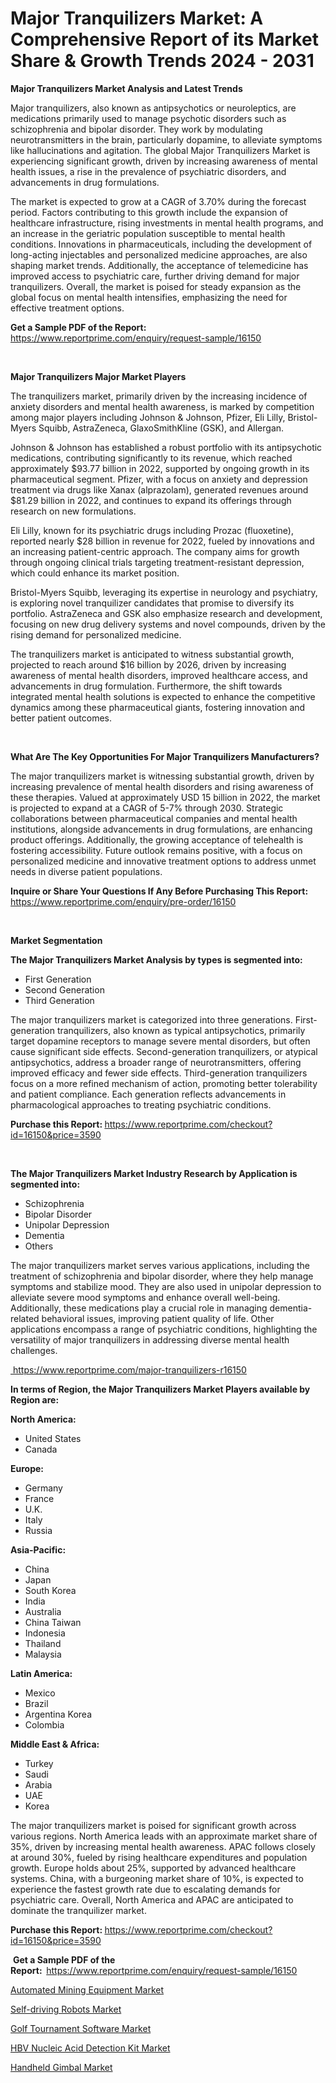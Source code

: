 <p><h1>Major Tranquilizers Market: A Comprehensive Report of its Market Share & Growth Trends 2024 - 2031</h1></p><p><strong>Major Tranquilizers Market Analysis and Latest Trends</strong></p>
<p><p>Major tranquilizers, also known as antipsychotics or neuroleptics, are medications primarily used to manage psychotic disorders such as schizophrenia and bipolar disorder. They work by modulating neurotransmitters in the brain, particularly dopamine, to alleviate symptoms like hallucinations and agitation. The global Major Tranquilizers Market is experiencing significant growth, driven by increasing awareness of mental health issues, a rise in the prevalence of psychiatric disorders, and advancements in drug formulations.</p><p>The market is expected to grow at a CAGR of 3.70% during the forecast period. Factors contributing to this growth include the expansion of healthcare infrastructure, rising investments in mental health programs, and an increase in the geriatric population susceptible to mental health conditions. Innovations in pharmaceuticals, including the development of long-acting injectables and personalized medicine approaches, are also shaping market trends. Additionally, the acceptance of telemedicine has improved access to psychiatric care, further driving demand for major tranquilizers. Overall, the market is poised for steady expansion as the global focus on mental health intensifies, emphasizing the need for effective treatment options.</p></p>
<p><strong>Get a Sample PDF of the Report:&nbsp;</strong> <a href="https://www.reportprime.com/enquiry/request-sample/16150?utm_campaign=1845&utm_medium=2&utm_source=Github&utm_content=ia&utm_term=02122024&utm_id=major-tranquilizers">https://www.reportprime.com/enquiry/request-sample/16150</a></p>
<p>&nbsp;</p>
<p><strong>Major Tranquilizers Major Market Players</strong></p>
<p><p>The tranquilizers market, primarily driven by the increasing incidence of anxiety disorders and mental health awareness, is marked by competition among major players including Johnson & Johnson, Pfizer, Eli Lilly, Bristol-Myers Squibb, AstraZeneca, GlaxoSmithKline (GSK), and Allergan. </p><p>Johnson & Johnson has established a robust portfolio with its antipsychotic medications, contributing significantly to its revenue, which reached approximately $93.77 billion in 2022, supported by ongoing growth in its pharmaceutical segment. Pfizer, with a focus on anxiety and depression treatment via drugs like Xanax (alprazolam), generated revenues around $81.29 billion in 2022, and continues to expand its offerings through research on new formulations.</p><p>Eli Lilly, known for its psychiatric drugs including Prozac (fluoxetine), reported nearly $28 billion in revenue for 2022, fueled by innovations and an increasing patient-centric approach. The company aims for growth through ongoing clinical trials targeting treatment-resistant depression, which could enhance its market position.</p><p>Bristol-Myers Squibb, leveraging its expertise in neurology and psychiatry, is exploring novel tranquilizer candidates that promise to diversify its portfolio. AstraZeneca and GSK also emphasize research and development, focusing on new drug delivery systems and novel compounds, driven by the rising demand for personalized medicine.</p><p>The tranquilizers market is anticipated to witness substantial growth, projected to reach around $16 billion by 2026, driven by increasing awareness of mental health disorders, improved healthcare access, and advancements in drug formulation. Furthermore, the shift towards integrated mental health solutions is expected to enhance the competitive dynamics among these pharmaceutical giants, fostering innovation and better patient outcomes.</p></p>
<p>&nbsp;</p>
<p><strong>What Are The Key Opportunities For Major Tranquilizers Manufacturers?</strong></p>
<p><p>The major tranquilizers market is witnessing substantial growth, driven by increasing prevalence of mental health disorders and rising awareness of these therapies. Valued at approximately USD 15 billion in 2022, the market is projected to expand at a CAGR of 5-7% through 2030. Strategic collaborations between pharmaceutical companies and mental health institutions, alongside advancements in drug formulations, are enhancing product offerings. Additionally, the growing acceptance of telehealth is fostering accessibility. Future outlook remains positive, with a focus on personalized medicine and innovative treatment options to address unmet needs in diverse patient populations.</p></p>
<p><strong>Inquire or Share Your Questions If Any Before Purchasing This Report:</strong> <a href="https://www.reportprime.com/enquiry/pre-order/16150?utm_campaign=1845&utm_medium=2&utm_source=Github&utm_content=ia&utm_term=02122024&utm_id=major-tranquilizers">https://www.reportprime.com/enquiry/pre-order/16150</a></p>
<p>&nbsp;</p>
<p><strong>Market Segmentation</strong></p>
<p><strong>The Major Tranquilizers Market Analysis by types is segmented into:</strong></p>
<p><ul><li>First Generation</li><li>Second Generation</li><li>Third Generation</li></ul></p>
<p><p>The major tranquilizers market is categorized into three generations. First-generation tranquilizers, also known as typical antipsychotics, primarily target dopamine receptors to manage severe mental disorders, but often cause significant side effects. Second-generation tranquilizers, or atypical antipsychotics, address a broader range of neurotransmitters, offering improved efficacy and fewer side effects. Third-generation tranquilizers focus on a more refined mechanism of action, promoting better tolerability and patient compliance. Each generation reflects advancements in pharmacological approaches to treating psychiatric conditions.</p></p>
<p><strong>Purchase this Report:&nbsp;</strong><a href="https://www.reportprime.com/checkout?id=16150&price=3590&utm_campaign=1845&utm_medium=2&utm_source=Github&utm_content=ia&utm_term=02122024&utm_id=major-tranquilizers">https://www.reportprime.com/checkout?id=16150&price=3590</a></p>
<p>&nbsp;</p>
<p><strong>The Major Tranquilizers Market Industry Research by Application is segmented into:</strong></p>
<p><ul><li>Schizophrenia</li><li>Bipolar Disorder</li><li>Unipolar Depression</li><li>Dementia</li><li>Others</li></ul></p>
<p><p>The major tranquilizers market serves various applications, including the treatment of schizophrenia and bipolar disorder, where they help manage symptoms and stabilize mood. They are also used in unipolar depression to alleviate severe mood symptoms and enhance overall well-being. Additionally, these medications play a crucial role in managing dementia-related behavioral issues, improving patient quality of life. Other applications encompass a range of psychiatric conditions, highlighting the versatility of major tranquilizers in addressing diverse mental health challenges.</p></p>
<p><a href="https://www.reportprime.com/major-tranquilizers-r16150?utm_campaign=1845&utm_medium=2&utm_source=Github&utm_content=ia&utm_term=02122024&utm_id=major-tranquilizers">&nbsp;https://www.reportprime.com/major-tranquilizers-r16150</a></p>
<p><strong>In terms of Region, the Major Tranquilizers Market Players available by Region are:</strong></p>
<p>
    <p> <strong> North America: </strong>
        <ul>
            <li>United States</li>
            <li>Canada</li>
        </ul>
        </p> 
    <p> <strong> Europe: </strong>
        <ul>
            <li>Germany</li>
            <li>France</li>
            <li>U.K.</li>
            <li>Italy</li>
            <li>Russia</li>
        </ul>
        </p> 
    <p> <strong> Asia-Pacific: </strong>
        <ul>
            <li>China</li>
            <li>Japan</li>
            <li>South Korea</li>
            <li>India</li>
            <li>Australia</li>
            <li>China Taiwan</li>
            <li>Indonesia</li>
            <li>Thailand</li>
            <li>Malaysia</li>
        </ul>
        </p> 
    <p> <strong> Latin America: </strong>
        <ul>
            <li>Mexico</li>
            <li>Brazil</li>
            <li>Argentina Korea</li>
            <li>Colombia</li>
        </ul>
        </p> 
    <p> <strong> Middle East & Africa: </strong>
        <ul>
            <li>Turkey</li>
            <li>Saudi</li>
            <li>Arabia</li>
            <li>UAE</li>
            <li>Korea</li>
        </ul>
    </p>
    </p>
<p><p>The major tranquilizers market is poised for significant growth across various regions. North America leads with an approximate market share of 35%, driven by increasing mental health awareness. APAC follows closely at around 30%, fueled by rising healthcare expenditures and population growth. Europe holds about 25%, supported by advanced healthcare systems. China, with a burgeoning market share of 10%, is expected to experience the fastest growth rate due to escalating demands for psychiatric care. Overall, North America and APAC are anticipated to dominate the tranquilizer market.</p></p>
<p><strong>Purchase this Report: </strong><a href="https://www.reportprime.com/checkout?id=16150&price=3590&utm_campaign=1845&utm_medium=2&utm_source=Github&utm_content=ia&utm_term=02122024&utm_id=major-tranquilizers">https://www.reportprime.com/checkout?id=16150&price=3590</a></p>
<p>&nbsp;<strong>Get a Sample PDF of the Report:&nbsp;&nbsp;</strong><a href="https://www.reportprime.com/enquiry/request-sample/16150?utm_campaign=1845&utm_medium=2&utm_source=Github&utm_content=ia&utm_term=02122024&utm_id=major-tranquilizers">https://www.reportprime.com/enquiry/request-sample/16150</a></p>
<p><strong></strong></p>
<p><p><a href="https://www.linkedin.com/pulse/automated-mining-equipment-market-analysis-trends-development-aezje?utm_campaign=1845&utm_medium=2&utm_source=Github&utm_content=ia&utm_term=02122024&utm_id=major-tranquilizers">Automated Mining Equipment Market</a></p><p><a href="https://issuu.com/reportprime-2/docs/self-driving-robots-market-size-2030.pptx?utm_campaign=1845&utm_medium=2&utm_source=Github&utm_content=ia&utm_term=02122024&utm_id=major-tranquilizers">Self-driving Robots Market</a></p><p><a href="https://www.linkedin.com/pulse/comprehensive-overview-golf-tournament-software-market-competitive-qv6je?utm_campaign=1845&utm_medium=2&utm_source=Github&utm_content=ia&utm_term=02122024&utm_id=major-tranquilizers">Golf Tournament Software Market</a></p><p><a href="https://issuu.com/reportprime-2/docs/hbv-nucleic-acid-detection-kit-market-size-2030.pp?utm_campaign=1845&utm_medium=2&utm_source=Github&utm_content=ia&utm_term=02122024&utm_id=major-tranquilizers">HBV Nucleic Acid Detection Kit Market</a></p><p><a href="https://www.linkedin.com/pulse/tracking-emerging-trends-handheld-gimbal-market-projected-growth-3n05c?utm_campaign=1845&utm_medium=2&utm_source=Github&utm_content=ia&utm_term=02122024&utm_id=major-tranquilizers">Handheld Gimbal Market</a></p></p>